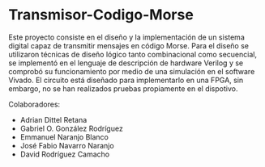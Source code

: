 # Transmisor-Codigo-Morse

Este proyecto consiste en el diseño y la implementación de un sistema digital capaz de transmitir mensajes en código Morse. Para el diseño se utilizaron técnicas de diseño lógico tanto combinacional como secuencial, se implementó en el lenguaje de descripción de hardware Verilog y se comprobó su funcionamiento por medio de una simulación en el software Vivado. El circuito está diseñado para implementarlo en una FPGA, sin embargo, no se han realizados pruebas propiamente en el dispotivo.

Colaboradores:
- Adrian Dittel Retana
- Gabriel O. González Rodríguez
- Emmanuel Naranjo Blanco
- José Fabio Navarro Naranjo
- David Rodríguez Camacho

